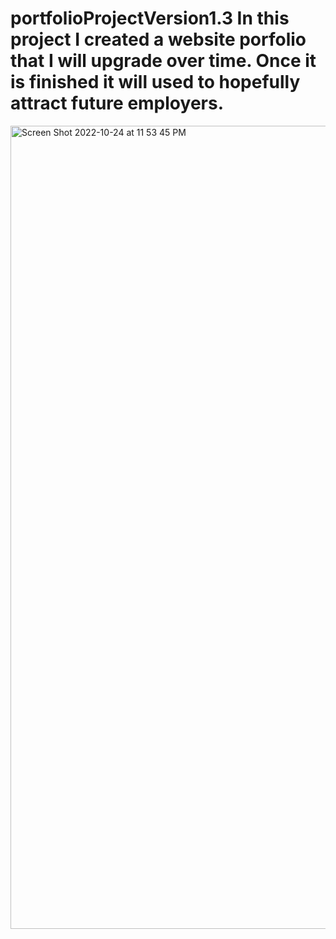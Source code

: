 # portfolioProjectVersion1.3 In this project I created a website porfolio that I will upgrade over time. Once it is finished it will used to hopefully attract future employers.
<img width="1285" alt="Screen Shot 2022-10-24 at 11 53 45 PM" src="https://user-images.githubusercontent.com/114723936/197678995-ea49a8fe-e104-483b-a243-8879245ceee9.png">
